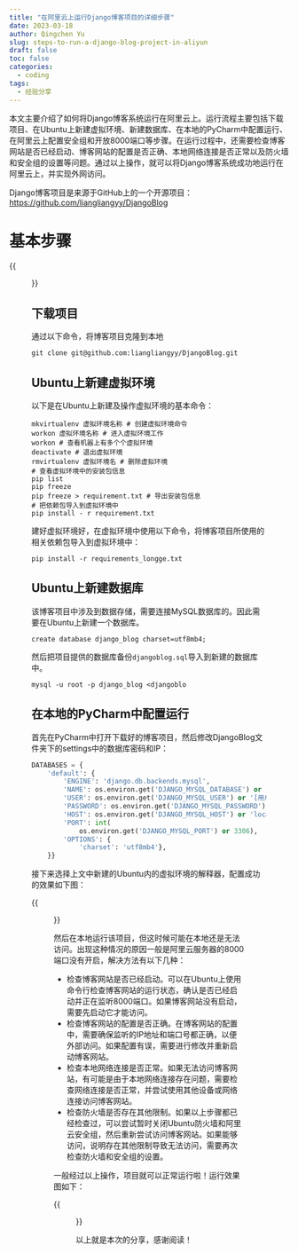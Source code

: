```yaml
---
title: "在阿里云上运行Django博客项目的详细步骤"
date: 2023-03-18
author: Qingchen Yu
slug: steps-to-run-a-django-blog-project-in-aliyun
draft: false
toc: false
categories:
  - coding
tags:
  - 经验分享
---
```


本文主要介绍了如何将Django博客系统运行在阿里云上。运行流程主要包括下载项目、在Ubuntu上新建虚拟环境、新建数据库、在本地的PyCharm中配置运行、在阿里云上配置安全组和开放8000端口等步骤。在运行过程中，还需要检查博客网站是否已经启动、博客网站的配置是否正确、本地网络连接是否正常以及防火墙和安全组的设置等问题。通过以上操作，就可以将Django博客系统成功地运行在阿里云上，并实现外网访问。

Django博客项目是来源于GitHub上的一个开源项目：https://github.com/liangliangyy/DjangoBlog

# 基本步骤

{{<figure src="https://zhgyqc.oss-cn-hangzhou.aliyuncs.com/snipaste_20230318_194728.jpg" width="500">}}

## 下载项目

通过以下命令，将博客项目克隆到本地

```
git clone git@github.com:liangliangyy/DjangoBlog.git
```

## Ubuntu上新建虚拟环境

以下是在Ubuntu上新建及操作虚拟环境的基本命令：

```
mkvirtualenv 虚拟环境名称 # 创建虚拟环境命令
workon 虚拟环境名称 # 进入虚拟环境工作
workon # 查看机器上有多个个虚拟环境
deactivate # 退出虚拟环境
rmvirtualenv 虚拟环境名 # 删除虚拟环境
# 查看虚拟环境中的安装包信息
pip list
pip freeze
pip freeze > requirement.txt # 导出安装包信息
# 把依赖包导入到虚拟环境中
pip install - r requirement.txt
```

建好虚拟环境好，在虚拟环境中使用以下命令，将博客项目所使用的相关依赖包导入到虚拟环境中：

```
pip install -r requirements_longge.txt
```

## Ubuntu上新建数据库

该博客项目中涉及到数据存储，需要连接MySQL数据库的。因此需要在Ubuntu上新建一个数据库。

```
create database django_blog charset=utf8mb4;
```

然后把项目提供的数据库备份`djangoblog.sql`导入到新建的数据库中。

```
mysql -u root -p django_blog <djangoblo
```

## 在本地的PyCharm中配置运行

首先在PyCharm中打开下载好的博客项目，然后修改DjangoBlog文件夹下的settings中的数据库密码和IP：

```python
DATABASES = {
    'default': {
        'ENGINE': 'django.db.backends.mysql',
        'NAME': os.environ.get('DJANGO_MYSQL_DATABASE') or '[数据库名]',
        'USER': os.environ.get('DJANGO_MYSQL_USER') or '[用户名]',
        'PASSWORD': os.environ.get('DJANGO_MYSQL_PASSWORD') or '[数据库密码]',
        'HOST': os.environ.get('DJANGO_MYSQL_HOST') or 'localhost',
        'PORT': int(
            os.environ.get('DJANGO_MYSQL_PORT') or 3306),
        'OPTIONS': {
            'charset': 'utf8mb4'},
    }}
```

接下来选择上文中新建的Ubuntu内的虚拟环境的解释器，配置成功的效果如下图：

{{<figure src="https://zhgyqc.oss-cn-hangzhou.aliyuncs.com/snipaste_20230318_200949.jpg" width="500">}}

然后在本地运行该项目，但这时候可能在本地还是无法访问。出现这种情况的原因一般是阿里云服务器的8000端口没有开启，解决方法有以下几种：

- 检查博客网站是否已经启动。可以在Ubuntu上使用命令行检查博客网站的运行状态，确认是否已经启动并正在监听8000端口。如果博客网站没有启动，需要先启动它才能访问。
- 检查博客网站的配置是否正确。在博客网站的配置中，需要确保监听的IP地址和端口号都正确，以便外部访问。如果配置有误，需要进行修改并重新启动博客网站。
- 检查本地网络连接是否正常。如果无法访问博客网站，有可能是由于本地网络连接存在问题，需要检查网络连接是否正常，并尝试使用其他设备或网络连接访问博客网站。
- 检查防火墙是否存在其他限制。如果以上步骤都已经检查过，可以尝试暂时关闭Ubuntu防火墙和阿里云安全组，然后重新尝试访问博客网站。如果能够访问，说明存在其他限制导致无法访问，需要再次检查防火墙和安全组的设置。

一般经过以上操作，项目就可以正常运行啦！运行效果图如下：

{{<figure src="https://zhgyqc.oss-cn-hangzhou.aliyuncs.com/snipaste_20230318_201814.jpg" width="500">}}

以上就是本次的分享，感谢阅读！
